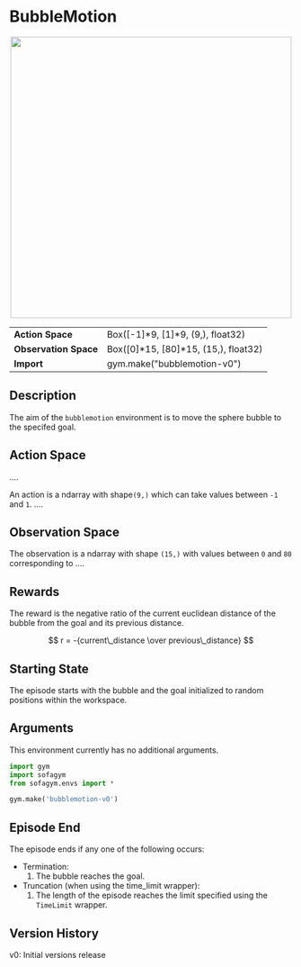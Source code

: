 # BubbleMotion


<center>
    <img src="../../../images/bubblemotion-v0.png" width="500"/>

  <table>
    <tr>
      <td><b>Action Space</b></td>
      <td>Box([-1]*9, [1]*9, (9,), float32)</td>
    </tr>
    <tr>
      <td><b>Observation Space</b></td>
      <td>Box([0]*15, [80]*15, (15,), float32)</td>
    </tr>
    <tr>
      <td><b>Import</b></td>
      <td>gym.make("bubblemotion-v0")</td>
    </tr>
  </table>
</center>


## Description
The aim of the `bubblemotion` environment is to move the sphere bubble to the specifed goal.


## Action Space
....

An action is a ndarray with shape`(9,)` which can take values between `-1` and `1`. ....


## Observation Space
The observation is a ndarray with shape `(15,)` with values between `0` and `80` corresponding to ....


## Rewards
The reward is the negative ratio of the current euclidean distance of the bubble from the goal and its previous distance.

$$
r = -{current\_distance \over previous\_distance} 
$$


## Starting State
The episode starts with the bubble and the goal initialized to random positions within the workspace.


## Arguments
This environment currently has no additional arguments.

```python
import gym
import sofagym
from sofagym.envs import *

gym.make('bubblemotion-v0')
```


## Episode End
The episode ends if any one of the following occurs:
- Termination: 
  1. The bubble reaches the goal.
- Truncation (when using the time_limit wrapper): 
  1. The length of the episode reaches the limit specified using the `TimeLimit` wrapper.


## Version History
v0: Initial versions release